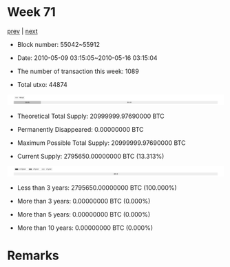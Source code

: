 # Week 71

[prev](week0070.md) | [next](week0072.md)

- Block number: 55042~55912

- Date: 2010-05-09 03:15:05~2010-05-16 03:15:04

- The number of transaction this week: 1089

- Total utxo: 44874

![](../images/mined_week0071.png)

- Theoretical Total Supply: 20999999.97690000 BTC

- Permanently Disappeared: 0.00000000 BTC

- Maximum Possible Total Supply: 20999999.97690000 BTC

- Current Supply: 2795650.00000000 BTC (13.313%)

![](../images/year_week0071.png)


- Less than 3 years: 2795650.00000000 BTC (100.000%)

- More than 3 years: 0.00000000 BTC (0.000%)

- More than 5 years: 0.00000000 BTC (0.000%)

- More than 10 years: 0.00000000 BTC (0.000%)

# Remarks

